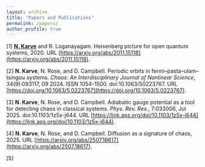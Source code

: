 ```yaml
---
layout: archive
title: "Papers and Publications"
permalink: /papers/
author_profile: true
---
```



[1] <u>**N. Karve**</u> and R. Loganayagam. Heisenberg picture for open quantum systems, 2020. URL [https://arxiv.org/abs/2011.15118](https://arxiv.org/abs/2011.15118).

[2] **N. Karve**, N. Rose, and D. Campbell. Periodic orbits in fermi–pasta–ulam–tsingou systems. *Chaos: An Interdisciplinary Journal of Nonlinear Science*, 34(9):093117, 09 2024. ISSN 1054-1500. doi:10.1063/50223767. URL [https://doi.org/10.1063/5.0223767](https://doi.org/10.1063/5.0223767).

[3] **N. Karve**, N. Rose, and D. Campbell. Adiabatic gauge potential as a tool for detecting chaos in classical systems. *Phys. Rev. Res.*, 7:033006, Jul 2025. doi:10.1103/1z5x-j644. URL [https://link.aps.org/doi/10.1103/1z5x-j644](https://link.aps.org/doi/10.1103/1z5x-j644).

[4] **N. Karve**, N. Rose, and D. Campbell. Diffusion as a signature of chaos, 2025. URL [https://arxiv.org/abs/2507.18617](https://arxiv.org/abs/2507.18617).

[5]